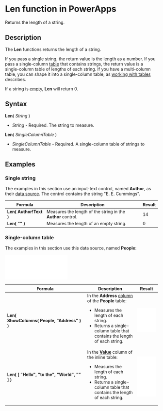 <properties
	pageTitle="PowerApps: Len function"
	description="Reference information for the Len function in PowerApps, including syntax and examples"
	services=""
	suite="powerapps"
	documentationCenter="na"
	authors="gregli-msft"
	manager="dwrede"
	editor=""
	tags=""/>

<tags
   ms.service="powerapps"
   ms.devlang="na"
   ms.topic="article"
   ms.tgt_pltfrm="na"
   ms.workload="na"
   ms.date="11/07/2015"
   ms.author="gregli"/>

# Len function in PowerApps #

Returns the length of a string.

## Description ##

The **Len** functions returns the length of a string.  

If you pass a single string, the return value is the length as a number.  If you pass a single-column [table](working-with-tables.md) that contains strings, the return value is a single-column table of lengths of each string. If you have a multi-column table, you can shape it into a single-column table, as [working with tables](working-with-tables.md) describes.

If a string is [empty](function-isblank-isempty.md), **Len** will return 0.

## Syntax ##

**Len**( *String* )

- *String* - Required. The string to measure.

**Len**( *SingleColumnTable* )

- *SingleColumnTable* - Required. A single-column table of strings to measure.

## Examples ##

### Single string ###
The examples in this section use an input-text control, named **Author**, as their [data source](working-with-data-sources.md). The control contains the string "E. E. Cummings".

| Formula | Description | Result |
|---------|-------------|--------|
| **Len( Author!Text )** | Measures the length of the string in the **Author** control. | 14 |
| **Len( "" )** | Measures the length of an empty string. | 0 |

### Single-column table
The examples in this section use this data source, named **People**:

![](media/function-len/people-table.png)

| Formula | Description | Result |
|---------|-------------|--------|
| **Len( ShowColumns(&nbsp;People,&nbsp;"Address"&nbsp;) )** |  In the **Address** [column](working-with-tables.md#columns) of the **People** table:<br><ul><li>Measures the length of each string.</li><li>Returns a single-column table that contains the length of each string.</li> | <style> img { max-width:none; } </style> ![](media/function-len/people-table-len.png) |
| **Len( [ "Hello", "to the", "World", "" ] )** |  In the **[Value](function-value.md)** column of the inline table:<br><ul><li>Measures the length of each string.</li><li>Returns a single-column table that contains the length of each string.</li> | ![](media/function-len/people-table-len-inline.png) |


